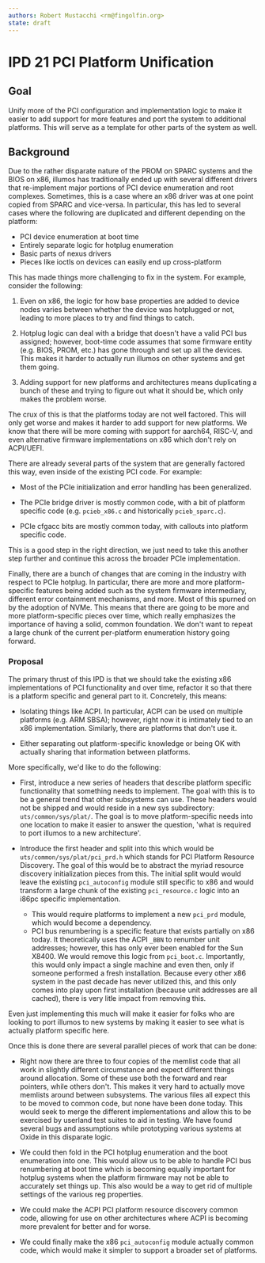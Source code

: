 ```yaml
---
authors: Robert Mustacchi <rm@fingolfin.org>
state: draft
---
```


# IPD 21 PCI Platform Unification

## Goal

Unify more of the PCI configuration and implementation logic to make it
easier to add support for more features and port the system to
additional platforms. This will serve as a template for other parts of
the system as well.

## Background

Due to the rather disparate nature of the PROM on SPARC systems and the
BIOS on x86, illumos has traditionally ended up with several different
drivers that re-implement major portions of PCI device enumeration and
root complexes. Sometimes, this is a case where an x86 driver was at one
point copied from SPARC and vice-versa. In particular, this has led to
several cases where the following are duplicated and different depending
on the platform:

* PCI device enumeration at boot time
* Entirely separate logic for hotplug enumeration
* Basic parts of nexus drivers
* Pieces like ioctls on devices can easily end up cross-platform

This has made things more challenging to fix in the system. For example,
consider the following:

1. Even on x86, the logic for how base properties are added to device
nodes varies between whether the device was hotplugged or not, leading
to more places to try and find things to catch.

2. Hotplug logic can deal with a bridge that doesn't have a valid PCI
bus assigned; however, boot-time code assumes that some firmware entity
(e.g. BIOS, PROM, etc.) has gone through and set up all the devices.
This makes it harder to actually run illumos on other systems and get
them going.

3. Adding support for new platforms and architectures means duplicating
a bunch of these and trying to figure out what it should be, which only
makes the problem worse.

The crux of this is that the platforms today are not well factored. This
will only get worse and makes it harder to add support for new
platforms. We know that there will be more coming with support for
aarch64, RISC-V, and even alternative firmware implementations on x86
which don't rely on ACPI/UEFI.

There are already several parts of the system that are generally
factored this way, even inside of the existing PCI code. For example:

* Most of the PCIe initialization and error handling has been
generalized.

* The PCIe bridge driver is mostly common code, with a bit of platform
specific code (e.g. `pcieb_x86.c` and historically `pcieb_sparc.c`).

* PCIe cfgacc bits are mostly common today, with callouts into platform
specific code.

This is a good step in the right direction, we just need to take this
another step further and continue this across the broader PCIe
implementation.

Finally, there are a bunch of changes that are coming in the industry
with respect to PCIe hotplug. In particular, there are more and more
platform-specific features being added such as the system firmware
intermediary, different error containment mechanisms, and more. Most of
this spurned on by the adoption of NVMe. This means that there are going
to be more and more platform-specific pieces over time, which really
emphasizes the importance of having a solid, common foundation. We don't
want to repeat a large chunk of the current per-platform enumeration
history going forward.

### Proposal

The primary thrust of this IPD is that we should take the existing x86
implementations of PCI functionality and over time, refactor it so that
there is a platform specific and general part to it. Concretely, this
means:

* Isolating things like ACPI. In particular, ACPI can be used on
multiple platforms (e.g. ARM SBSA); however, right now it is intimately
tied to an x86 implementation. Similarly, there are platforms that don't
use it.

* Either separating out platform-specific knowledge or being OK with
actually sharing that information between platforms.

More specifically, we'd like to do the following:

* First, introduce a new series of headers that describe platform
specific functionality that something needs to implement. The goal with
this is to be a general trend that other subsystems can use. These
headers would not be shipped and would reside in a new sys subdirectory:
`uts/common/sys/plat/`. The goal is to move platform-specific needs into
one location to make it easier to answer the question, 'what is required
to port illumos to a new architecture'.

* Introduce the first header and split into this which would be
`uts/common/sys/plat/pci_prd.h` which stands for PCI Platform Resource
Discovery. The goal of this would be to abstract the myriad resource
discovery initialization pieces from this. The initial split would would
leave the existing `pci_autoconfig` module still specific to x86 and
would transform a large chunk of the existing `pci_resource.c` logic
into an i86pc specific implementation.
    - This would require platforms to implement a new `pci_prd` module,
      which would become a dependency.
    - PCI bus renumbering is a specific feature that exists partially on
      x86 today. It theoretically uses the ACPI `_BBN` to renumber unit
      addresses; however, this has only ever been enabled for the Sun
      X8400. We would remove this logic from `pci_boot.c`. Importantly,
      this would only impact a single machine and even then, only if
      someone performed a fresh installation. Because every other x86
      system in the past decade has never utilized this, and this only
      comes into play upon first installation (because unit addresses
      are all cached), there is very litle impact from removing this.

Even just implementing this much will make it easier for folks who are
looking to port illumos to new systems by making it easier to see what
is actually platform specific here.

Once this is done there are several parallel pieces of work that can be
done:

* Right now there are three to four copies of the memlist code that all
work in slightly different circumstance and expect different things
around allocation. Some of these use both the forward and rear pointers,
while others don't. This makes it very hard to actually move memlists
around between subsystems. The various files all expect this to be moved
to common code, but none have been done today. This would seek to merge
the different implementations and allow this to be exercised by userland
test suites to aid in testing. We have found several bugs and
assumptions while prototyping various systems at Oxide in this disparate
logic.

* We could then fold in the PCI hotplug enumeration and the boot
enumeration into one. This would allow us to be able to handle PCI bus
renumbering at boot time which is becoming equally important for hotplug
systems when the platform firmware may not be able to accurately set
things up. This also would be a way to get rid of multiple settings of
the various reg properties.

* We could make the ACPI PCI platform resource discovery common code,
allowing for use on other architectures where ACPI is becoming more
prevalent for better and for worse.

* We could finally make the x86 `pci_autoconfig` module actually common
code, which would make it simpler to support a broader set of platforms.
